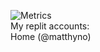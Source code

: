 ![Metrics](https://metrics.lecoq.io/matthyno?template=classic&languages=1&introduction=1&lines=1&notable=1&isocalendar=1&isocalendar.duration=half-year&languages.limit=8&languages.sections=most-used&languages.colors=github&languages.threshold=0%25&languages.indepth=false&languages.recent.load=300&languages.recent.days=14&introduction.title=true&notable.repositories=false&config.timezone=America%2FNew_York)
<br />
My replit accounts:
<br />
Home (@matthyno)
